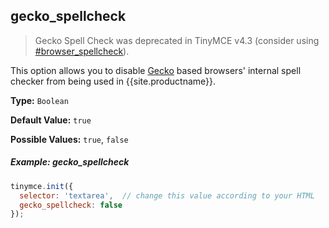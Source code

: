 ## gecko_spellcheck

> Gecko Spell Check was deprecated in TinyMCE v4.3 (consider using  [#browser_spellcheck](#browser_spellcheck)).

This option allows you to disable [Gecko](https://en.wikipedia.org/wiki/Gecko_(software)) based browsers' internal spell checker from being used in {{site.productname}}.

**Type:** `Boolean`

**Default Value:** `true`

**Possible Values:** `true`, `false`

##### Example: gecko_spellcheck

```js
tinymce.init({
  selector: 'textarea',  // change this value according to your HTML
  gecko_spellcheck: false
});
```
